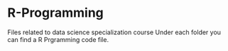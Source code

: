 # R-Programming
Files related to data science specialization course 
Under each folder you can find a R Prgramming code file.
